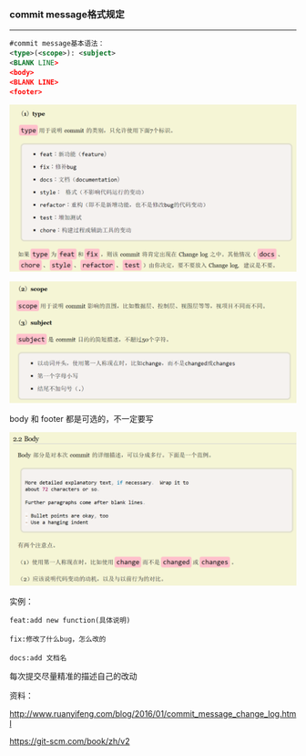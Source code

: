 ### commit message格式规定

------



```xml
#commit message基本语法：
<type>(<scope>): <subject>
<BLANK LINE>
<body>
<BLANK LINE>
<footer>
```

![image text](https://raw.githubusercontent.com/SJTU-FocusClock/docs/master/img/1600236995(1).png)

![image text](https://raw.githubusercontent.com/SJTU-FocusClock/docs/master/img/1600237007(1).png)

body 和 footer 都是可选的，不一定要写

![image text](https://raw.githubusercontent.com/SJTU-FocusClock/docs/master/img/1600236936.png)

实例：

```
feat:add new function(具体说明)

fix:修改了什么bug，怎么改的

docs:add 文档名
```



每次提交尽量精准的描述自己的改动



资料：

http://www.ruanyifeng.com/blog/2016/01/commit_message_change_log.html

https://git-scm.com/book/zh/v2